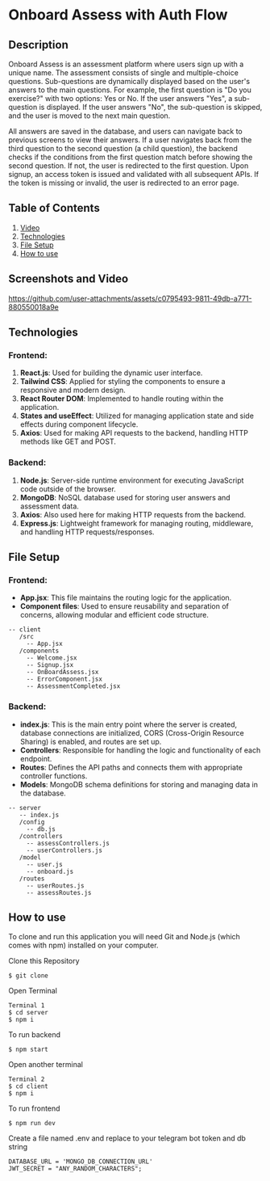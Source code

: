 # Onboard Assess with Auth Flow

## Description
Onboard Assess is an assessment platform where users sign up with a unique name. The assessment consists of single and multiple-choice questions. Sub-questions are dynamically displayed based on the user's answers to the main questions. For example, the first question is "Do you exercise?" with two options: Yes or No. If the user answers "Yes", a sub-question is displayed. If the user answers "No", the sub-question is skipped, and the user is moved to the next main question.

All answers are saved in the database, and users can navigate back to previous screens to view their answers. If a user navigates back from the third question to the second question (a child question), the backend checks if the conditions from the first question match before showing the second question. If not, the user is redirected to the first question. Upon signup, an access token is issued and validated with all subsequent APIs. If the token is missing or invalid, the user is redirected to an error page.

## Table of Contents
1. [Video](#screenshots-and-video)
2. [Technologies](#technologies)
3. [File Setup](#file-setup)
4. [How to use](#How-to-use)

## Screenshots and Video

https://github.com/user-attachments/assets/c0795493-9811-49db-a771-880550018a9e



## Technologies

### Frontend:
1. **React.js**: Used for building the dynamic user interface.
2. **Tailwind CSS**: Applied for styling the components to ensure a responsive and modern design.
3. **React Router DOM**: Implemented to handle routing within the application.
4. **States and useEffect**: Utilized for managing application state and side effects during component lifecycle.
5. **Axios**: Used for making API requests to the backend, handling HTTP methods like GET and POST.

### Backend:
1. **Node.js**: Server-side runtime environment for executing JavaScript code outside of the browser.
2. **MongoDB**: NoSQL database used for storing user answers and assessment data.
3. **Axios**: Also used here for making HTTP requests from the backend.
4. **Express.js**: Lightweight framework for managing routing, middleware, and handling HTTP requests/responses.

## File Setup

### Frontend:
- **App.jsx**: This file maintains the routing logic for the application.
- **Component files**: Used to ensure reusability and separation of concerns, allowing modular and efficient code structure.
```
-- client
   /src
     -- App.jsx
   /components
     -- Welcome.jsx
     -- Signup.jsx
     -- OnBoardAssess.jsx
     -- ErrorComponent.jsx
     -- AssessmentCompleted.jsx
```



### Backend:
- **index.js**: This is the main entry point where the server is created, database connections are initialized, CORS (Cross-Origin Resource Sharing) is enabled, and routes are set up.
- **Controllers**: Responsible for handling the logic and functionality of each endpoint.
- **Routes**: Defines the API paths and connects them with appropriate controller functions.
- **Models**: MongoDB schema definitions for storing and managing data in the database.
```
-- server
   -- index.js
   /config
     -- db.js
   /controllers
     -- assessControllers.js
     -- userControllers.js
   /model
     -- user.js
     -- onboard.js
   /routes
     -- userRoutes.js
     -- assessRoutes.js
```


## How to use
To clone and run this application you will need Git and Node.js (which comes with npm) installed on your computer.


Clone this Repository
```
$ git clone
```

Open Terminal

```
Terminal 1
$ cd server
$ npm i
```

To run backend
```
$ npm start
```


Open another terminal
```
Terminal 2
$ cd client
$ npm i
```

To run frontend
```
$ npm run dev
```
Create a file named .env and replace to your telegram bot token and db string
```
DATABASE_URL = 'MONGO_DB_CONNECTION_URL'
JWT_SECRET = "ANY_RANDOM_CHARACTERS";
```
